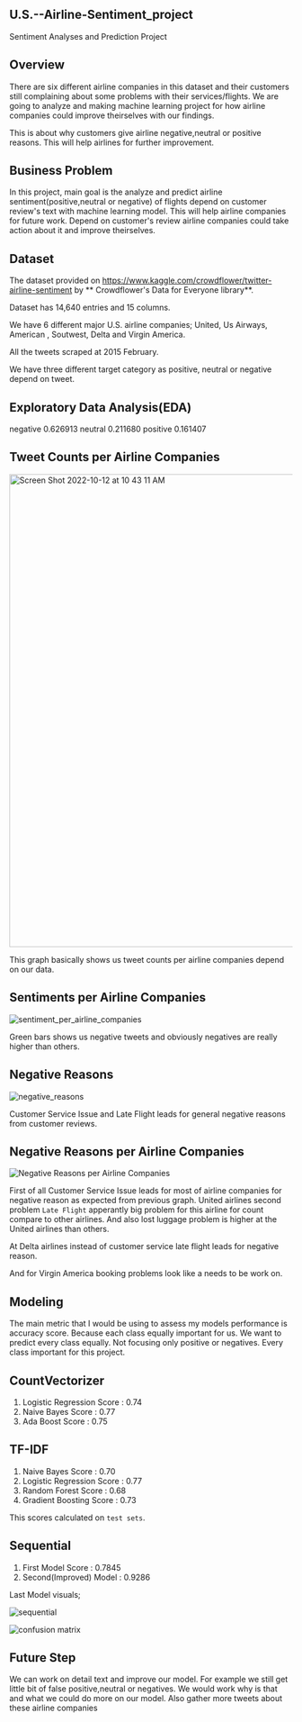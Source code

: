 ## U.S.--Airline-Sentiment_project

Sentiment Analyses and Prediction Project

## Overview

There are six different airline companies in this dataset and their customers still complaining about some problems with their services/flights. We are going to analyze and making machine learning project for how airline companies could improve theirselves with our findings.

This is about why customers give airline negative,neutral or positive reasons. This will help airlines for further improvement.


## Business Problem

In this project, main goal is the analyze and predict airline sentiment(positive,neutral or negative) of flights depend on customer review's text with machine learning model. This will help airline companies for future work. Depend on customer's review airline companies could take action about it and improve theirselves.

## Dataset

The dataset provided on https://www.kaggle.com/crowdflower/twitter-airline-sentiment by ** Crowdflower's Data for Everyone library**.

Dataset has 14,640 entries and 15 columns.

We have 6 different major U.S. airline companies; United, Us Airways, American , Soutwest,
Delta and Virgin America.

All the tweets scraped at 2015 February.

We have three different target category as positive, neutral or negative depend on tweet.


## Exploratory Data Analysis(EDA)

negative     0.626913
neutral      0.211680
positive     0.161407

## Tweet Counts per Airline Companies
<img width="840" alt="Screen Shot 2022-10-12 at 10 43 11 AM" src="https://user-images.githubusercontent.com/5207341/195299031-d24d30b4-e9d0-4888-aef4-84d43a37cae6.png">


This graph basically shows us tweet counts per airline companies depend on our data.


## Sentiments per Airline Companies

![sentiment_per_airline_companies](https://user-images.githubusercontent.com/5207341/195295214-06e51f3d-c476-4e58-a53c-e0767965ccde.png)

Green bars shows us negative tweets and obviously negatives are really higher than others.


## Negative Reasons


![negative_reasons](https://user-images.githubusercontent.com/5207341/195295330-6d44a1d5-e62b-4ae9-9657-94bbe4e89a2f.png)

Customer Service Issue and Late Flight leads for general negative reasons from customer reviews.

## Negative Reasons per Airline Companies


![Negative Reasons per Airline Companies](https://user-images.githubusercontent.com/5207341/195295493-e9bfbaec-52a5-4e16-91ec-fc8c2643b47d.png)

First of all Customer Service Issue leads for most of airline companies for negative reason as expected from previous graph. United airlines second problem `Late Flight` apperantly big problem for this airline for count compare to other airlines. And also lost luggage problem is higher at the United airlines than others.

At Delta airlines instead of customer service late flight leads for negative reason.

And for Virgin America booking problems look like a needs to be work on.





## Modeling


The main metric that I would be using to assess my models performance is accuracy score. Because each class equally important for us. We want to predict every class equally. Not focusing only positive or negatives. Every class important for this project.


## CountVectorizer

1. Logistic Regression Score : 0.74
2. Naive Bayes Score         : 0.77
3. Ada Boost Score           : 0.75


## TF-IDF

1. Naive Bayes Score         : 0.70
2. Logistic Regression Score : 0.77
3. Random Forest Score       : 0.68
4. Gradient Boosting Score   : 0.73


This scores calculated on `test sets`. 

## Sequential

1. First Model Score      : 0.7845
2. Second(Improved) Model : 0.9286


Last Model visuals;

![sequential](https://user-images.githubusercontent.com/5207341/195297627-67f8a2a8-c881-4851-bc7d-6ef834a1fa88.png)

![confusion matrix](https://user-images.githubusercontent.com/5207341/195297700-3032ff2c-48e1-4e71-bb14-8c2f6202b971.png)

## Future Step

We can work on detail text and improve our model.
For example we still get little bit of false positive,neutral or negatives. We would work why is that and what we could do more on our model.
Also gather more tweets about these airline companies



